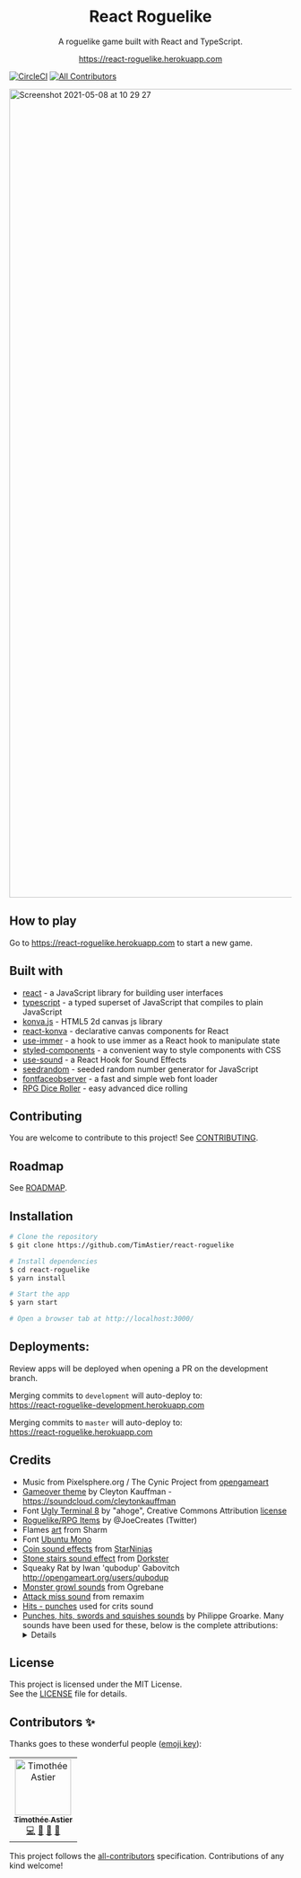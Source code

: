 <div align="center">
<h1>React Roguelike</h1>

<p>A roguelike game built with React and TypeScript.</p>
<p><a href="https://react-roguelike.herokuapp.com/">https://react-roguelike.herokuapp.com</a><p/>
</div>

[![CircleCI](https://circleci.com/gh/TimAstier/react-roguelike.svg?style=svg)](https://circleci.com/gh/TimAstier/react-roguelike) [![All Contributors](https://img.shields.io/badge/all_contributors-1-orange.svg?style=flat-square)](#contributors)

<img width="1440" alt="Screenshot 2021-05-08 at 10 29 27" src="https://user-images.githubusercontent.com/8555097/117532703-1c2ec500-afe9-11eb-94df-67ff6689188e.png">

## How to play

Go to https://react-roguelike.herokuapp.com to start a new game.

## Built with

- [react](https://reactjs.org/) - a JavaScript library for building user interfaces
- [typescript](https://www.typescriptlang.org/) - a typed superset of JavaScript that compiles to plain JavaScript
- [konva.js](https://konvajs.org/) - HTML5 2d canvas js library
- [react-konva](https://konvajs.org/docs/react/Intro.html) - declarative canvas components for React
- [use-immer](https://github.com/immerjs/use-immer) - a hook to use immer as a React hook to manipulate state
- [styled-components](https://www.styled-components.com/) - a convenient way to style components with CSS
- [use-sound](https://github.com/joshwcomeau/use-sound) - a React Hook for Sound Effects
- [seedrandom](https://github.com/davidbau/seedrandom) - seeded random number generator for JavaScript
- [fontfaceobserver](https://github.com/bramstein/fontfaceobserver) - a fast and simple web font loader
- [RPG Dice Roller](https://greenimp.github.io/rpg-dice-roller/) - easy advanced dice rolling

## Contributing

You are welcome to contribute to this project! See [CONTRIBUTING](./CONTRIBUTING.md).

## Roadmap

See [ROADMAP](ROADMAP.md).

## Installation

```sh
# Clone the repository
$ git clone https://github.com/TimAstier/react-roguelike

# Install dependencies
$ cd react-roguelike
$ yarn install

# Start the app
$ yarn start

# Open a browser tab at http://localhost:3000/
```

## Deployments:

Review apps will be deployed when opening a PR on the development branch.

Merging commits to `development` will auto-deploy to:  
https://react-roguelike-development.herokuapp.com

Merging commits to `master` will auto-deploy to:  
https://react-roguelike.herokuapp.com

## Credits

- Music from Pixelsphere.org / The Cynic Project from [opengameart](https://opengameart.org/content/crystal-cave-song18)
- [Gameover theme](https://opengameart.org/content/game-over-theme) by Cleyton Kauffman - https://soundcloud.com/cleytonkauffman
- Font [Ugly Terminal 8](https://fontstruct.com/fontstructions/show/915284) by "ahoge", Creative Commons Attribution [license](http://creativecommons.org/licenses/by/3.0/)
- [Roguelike/RPG Items](https://opengameart.org/content/roguelikerpg-items) by @JoeCreates (Twitter)
- Flames [art](https://opengameart.org/content/lpc-flames) from Sharm
- Font [Ubuntu Mono](https://fonts.google.com/specimen/Ubuntu+Mono)
- [Coin sound effects](https://opengameart.org/content/12-coin-sound-effects) from [StarNinjas](https://opengameart.org/users/starninjas)
- [Stone stairs sound effect](https://opengameart.org/content/stone-stair-steps) from [Dorkster](https://opengameart.org/users/dorkster)
- Squeaky Rat by Iwan 'qubodup' Gabovitch http://opengameart.org/users/qubodup
- [Monster growl sounds](https://opengameart.org/content/monster-sound-pack-volume-1) from Ogrebane
- [Attack miss sound](https://opengameart.org/content/3-melee-sounds) from remaxim
- [Hits - punches](https://opengameart.org/content/37-hitspunches) used for crits sound
- [Punches, hits, swords and squishes sounds](https://opengameart.org/content/punches-hits-swords-and-squishes) by Philippe Groarke. Many sounds have been used for these, below is the complete attributions:
  <details>
  afterguard - unionsword 1865 (CC-BY 3.0  -- http://www.freesound.org/people/afterguard/sounds/44660/)
  benboncan - bang (CC-BY 3.0  -- http://www.freesound.org/people/Benboncan/sounds/63831/)
  black-snow - sword slice 23 (CC-BY 3.0  -- http://www.freesound.org/people/Black%20Snow/sounds/109432/)
  cgeffex - bang thunder (CC-BY 3.0  -- http://www.freesound.org/people/CGEffex/sounds/121566/)
  cgeffex - swishes (CC-BY 3.0  -- http://www.freesound.org/people/CGEffex/sounds/93081/)
  cinevid - breakingneck (CC0        -- http://www.freesound.org/people/cinevid/sounds/144159/)
  cosmicembers - cape swoosh (CC-BY 3.0  -- http://www.freesound.org/people/CosmicEmbers/sounds/161415/)
  cosmicembers - fast swing air woosh (CC-BY 3.0  -- http://www.freesound.org/people/CosmicEmbers/sounds/160756/)
  djahren - plastic bang (CC-BY 3.0  -- http://www.freesound.org/people/djahren/sounds/84803/)
  dobroide - 20061030 bang ms (CC-BY 3.0  -- http://www.freesound.org/people/dobroide/sounds/24633/)
  erdie - egg01 (CC-BY 3.0  -- http://www.freesound.org/people/Erdie/sounds/155873/)
  erdie - sword04 (CC-BY 3.0  -- http://www.freesound.org/people/Erdie/sounds/27858/)
  filipe chagas - lemon juicy squeeze fruit (CC0        -- http://www.freesound.org/people/Filipe%20Chagas/sounds/91915/)
  herbertboland - distantcrackcountryside (CC-BY 3.0  -- http://www.freesound.org/people/HerbertBoland/sounds/142020/)
  iedlabs - cruch eggshells medium (CC-BY 3.0  -- http://www.freesound.org/people/IEDlabs/sounds/82318/)
  jobro - sword pulled 2 (CC-BY 3.0  -- http://www.freesound.org/people/jobro/sounds/74832/)
  joelaudio - lettuce snap crunch long 002 (CC-BY 3.0  -- http://www.freesound.org/people/JoelAudio/sounds/135462/)
  jymdavis - mud squish take 2 (CC-BY 3.0  -- http://www.freesound.org/people/jymdavis/sounds/140478/)
  kibibu - sword_4 (CC0        -- http://www.freesound.org/people/kibibu/sounds/22428/)
  kleanthism - kleaudio_crackingbone2_msST (CC0        -- http://www.freesound.org/people/kleanthism/sounds/145363/)
  lolamadeus - watermelon squelch4 (CC0        -- http://www.freesound.org/people/lolamadeus/sounds/159669/)
  muses212 - stirring pasta batch1 bip (CC0        -- http://www.freesound.org/people/muses212/sounds/77251/)
  qat - sheath sword (CC0        -- http://www.freesound.org/people/Qat/sounds/107590/)
  qat - unsheath sword (CC0        -- http://www.freesound.org/people/Qat/sounds/107589/)
  qubodup - punching bag (CC0        -- http://www.freesound.org/people/qubodup/sounds/53985/)
  qubodup - swosh swoosh whoosh air sound free high quality (CC0        -- http://www.freesound.org/people/qubodup/sounds/60026/)
  qubodup - swosh sword swing  (CC0        -- http://www.freesound.org/people/qubodup/sounds/59992/)
  robkinsons - sworddraw (CC-BY 3.0  -- http://www.freesound.org/people/Robkinsons/sounds/103128/)
  slave2thelight - blood and gore fx performance 2 (CC-BY 3.0  -- http://www.freesound.org/people/Slave2theLight/sounds/157113/)
  snowflakes - whips01 (CC0        -- http://www.freesound.org/people/snowflakes/sounds/72192/)
  stereostereo - 05 broken hand foley (CC-BY 3.0  -- http://www.freesound.org/people/stereostereo/sounds/117342/)
  velvorn - punches (CC0        -- http://www.freesound.org/people/Velvorn/sounds/96486/)
  xenognosis - egg pulp (CC0        -- http://www.freesound.org/people/xenognosis/sounds/137254/)
  ztrees1 - punch (CC-BY 3.0  -- http://www.freesound.org/people/ztrees1/sounds/134934/)
</details>

## License

This project is licensed under the MIT License.  
See the [LICENSE](./LICENSE) file for details.

## Contributors ✨

Thanks goes to these wonderful people ([emoji key](https://allcontributors.org/docs/en/emoji-key)):

<!-- ALL-CONTRIBUTORS-LIST:START - Do not remove or modify this section -->
<!-- prettier-ignore -->
<table>
  <tr>
    <td align="center"><a href="https://github.com/TimAstier"><img src="https://avatars1.githubusercontent.com/u/8555097?v=4" width="100px;" alt="Timothée Astier"/><br /><sub><b>Timothée Astier</b></sub></a><br /><a href="https://github.com/TimAstier/react-rpg-game/commits?author=TimAstier" title="Code">💻</a> <a href="https://github.com/TimAstier/react-rpg-game/commits?author=TimAstier" title="Documentation">📖</a> <a href="#maintenance-TimAstier" title="Maintenance">🚧</a> <a href="#ideas-TimAstier" title="Ideas, Planning, & Feedback">🤔</a></td>
  </tr>
</table>

<!-- ALL-CONTRIBUTORS-LIST:END -->

This project follows the [all-contributors](https://github.com/all-contributors/all-contributors) specification. Contributions of any kind welcome!
